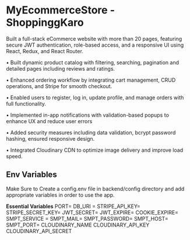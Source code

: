 # MyEcommerceStore - ShoppinggKaro

Built a full-stack eCommerce website with more than 20 pages, featuring secure JWT authentication, role-based access,
and a responsive UI using React, Redux, and React Router.

• Built dynamic product catalog with filtering, searching, pagination and detailed pages including reviews and ratings.

• Enhanced ordering workflow by integrating cart management, CRUD operations, and Stripe for smooth checkout.

• Enabled users to register, log in, update profile, and manage orders with full functionality.

• Implemented in-app notifications with validation-based popups to enhance UX and reduce user errors

• Added security measures including data validation, bcrypt password hashing, ensured responsive design.

• Integrated Cloudinary CDN to optimize image delivery and improve load speed.



## Env Variables

Make Sure to Create a config.env file in backend/config directory and add appropriate variables in order to use the app.

**Essential Variables**
PORT=
DB_URI =
STRIPE_API_KEY=
STRIPE_SECRET_KEY=
JWT_SECRET=
JWT_EXPIRE=
COOKIE_EXPIRE=
SMPT_SERVICE =
SMPT_MAIL=
SMPT_PASSWORD=
SMPT_HOST=
SMPT_PORT=
CLOUDINARY_NAME
CLOUDINARY_API_KEY
CLOUDINARY_API_SECRET
